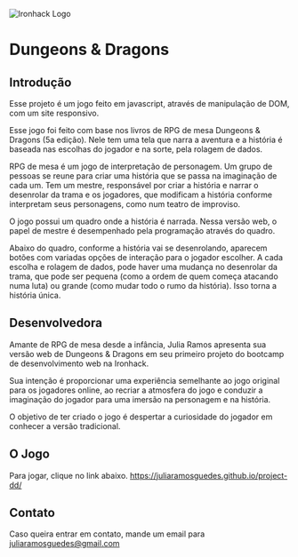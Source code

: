 ![Ironhack Logo](https://i.imgur.com/1QgrNNw.png)

# Dungeons & Dragons

## Introdução

Esse projeto é um jogo feito em javascript, através de manipulação de DOM, com um site responsivo.

Esse jogo foi feito com base nos livros de RPG de mesa Dungeons & Dragons (5a edição). Nele tem uma tela que narra a aventura e a história é baseada nas escolhas do jogador e na sorte, pela rolagem de dados.

RPG de mesa é um jogo de interpretação de personagem. Um grupo de pessoas se reune para criar uma história que se passa na imaginação de cada um. Tem um mestre, responsável por criar a história e narrar o desenrolar da trama e os jogadores, que modificam a história conforme interpretam seus personagens, como num teatro de improviso.

O jogo possui um quadro onde a história é narrada.  Nessa versão web, o papel de mestre é desempenhado pela programação através do quadro.

Abaixo do quadro, conforme a história vai se desenrolando, aparecem botões com variadas opções de interação para o jogador escolher. A cada escolha e rolagem de dados, pode haver uma mudança no desenrolar da trama, que pode ser pequena (como a ordem de quem começa atacando numa luta) ou grande (como mudar todo o rumo da história). Isso torna a história única. 


## Desenvolvedora

Amante de RPG de mesa desde a infância, Julia Ramos apresenta sua versão web de Dungeons & Dragons em seu primeiro projeto do bootcamp de desenvolvimento web na Ironhack.

Sua intenção é proporcionar uma experiência semelhante ao jogo original para os jogadores online, ao recriar a atmosfera do jogo e conduzir a imaginação do jogador para uma imersão na personagem e na história. 

O objetivo de ter criado o jogo é despertar a curiosidade do jogador em conhecer a versão tradicional.

## O Jogo

Para jogar, clique no link abaixo.
https://juliaramosguedes.github.io/project-dd/

## Contato

Caso queira entrar em contato, mande um email para juliaramosguedes@gmail.com

